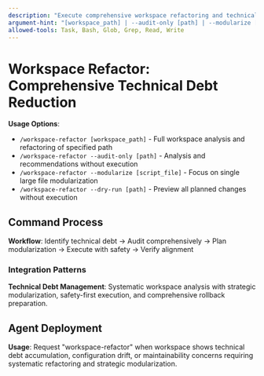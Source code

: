 ```yaml
---
description: "Execute comprehensive workspace refactoring and technical debt reduction"
argument-hint: "[workspace_path] | --audit-only [path] | --modularize [script_file] | --dry-run [path]"
allowed-tools: Task, Bash, Glob, Grep, Read, Write
---
```


# Workspace Refactor: Comprehensive Technical Debt Reduction

**Usage Options**:
- `/workspace-refactor [workspace_path]` - Full workspace analysis and refactoring of specified path
- `/workspace-refactor --audit-only [path]` - Analysis and recommendations without execution  
- `/workspace-refactor --modularize [script_file]` - Focus on single large file modularization
- `/workspace-refactor --dry-run [path]` - Preview all planned changes without execution

## Command Process

**Workflow**: Identify technical debt → Audit comprehensively → Plan modularization → Execute with safety → Verify alignment

### Integration Patterns

**Technical Debt Management**: Systematic workspace analysis with strategic modularization, safety-first execution, and comprehensive rollback preparation.  

## Agent Deployment

**Usage**: Request "workspace-refactor" when workspace shows technical debt accumulation, configuration drift, or maintainability concerns requiring systematic refactoring and strategic modularization.